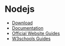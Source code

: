 # Nodejs

* [Download](https://nodejs.org/en/)
* [Documentation](https://nodejs.org/docs/v8.6.0/api/)
* [Official Website Guides](https://nodejs.org/en/docs/guides/)
* [W3schools Guides](https://www.w3schools.com/nodejs/default.asp)
